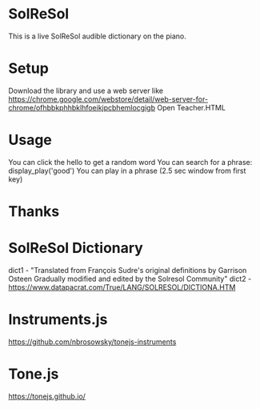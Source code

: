 # SolReSol

This is a live SolReSol audible dictionary on the piano.

# Setup
Download the library and use a web server like
https://chrome.google.com/webstore/detail/web-server-for-chrome/ofhbbkphhbklhfoeikjpcbhemlocgigb
Open Teacher.HTML

# Usage
You can click the hello to get a random word
You can search for a phrase: display_play('good')
You can play in a phrase (2.5 sec window from first key)

# Thanks
# SolReSol Dictionary
dict1 - "Translated from François Sudre's original definitions by Garrison Osteen 
Gradually modified and edited by the Solresol Community"
dict2 - https://www.datapacrat.com/True/LANG/SOLRESOL/DICTIONA.HTM
# Instruments.js
https://github.com/nbrosowsky/tonejs-instruments
# Tone.js
https://tonejs.github.io/
